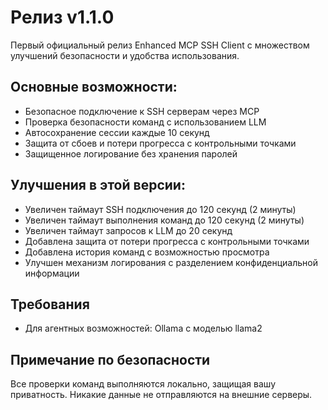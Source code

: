 # Релиз v1.1.0

Первый официальный релиз Enhanced MCP SSH Client с множеством улучшений безопасности и удобства использования.

## Основные возможности:
- Безопасное подключение к SSH серверам через MCP
- Проверка безопасности команд с использованием LLM
- Автосохранение сессии каждые 10 секунд
- Защита от сбоев и потери прогресса с контрольными точками
- Защищенное логирование без хранения паролей

## Улучшения в этой версии:
- Увеличен таймаут SSH подключения до 120 секунд (2 минуты)
- Увеличен таймаут выполнения команд до 120 секунд (2 минуты)
- Увеличен таймаут запросов к LLM до 20 секунд
- Добавлена защита от потери прогресса с контрольными точками
- Добавлена история команд с возможностью просмотра
- Улучшен механизм логирования с разделением конфиденциальной информации

## Требования
- Для агентных возможностей: Ollama с моделью llama2

## Примечание по безопасности
Все проверки команд выполняются локально, защищая вашу приватность. Никакие данные не отправляются на внешние серверы.